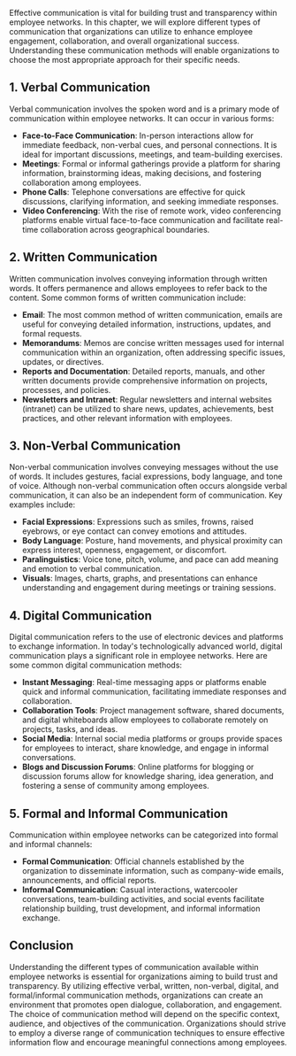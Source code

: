 
Effective communication is vital for building trust and transparency within employee networks. In this chapter, we will explore different types of communication that organizations can utilize to enhance employee engagement, collaboration, and overall organizational success. Understanding these communication methods will enable organizations to choose the most appropriate approach for their specific needs.

**1. Verbal Communication**
---------------------------

Verbal communication involves the spoken word and is a primary mode of communication within employee networks. It can occur in various forms:

* **Face-to-Face Communication**: In-person interactions allow for immediate feedback, non-verbal cues, and personal connections. It is ideal for important discussions, meetings, and team-building exercises.
* **Meetings**: Formal or informal gatherings provide a platform for sharing information, brainstorming ideas, making decisions, and fostering collaboration among employees.
* **Phone Calls**: Telephone conversations are effective for quick discussions, clarifying information, and seeking immediate responses.
* **Video Conferencing**: With the rise of remote work, video conferencing platforms enable virtual face-to-face communication and facilitate real-time collaboration across geographical boundaries.

**2. Written Communication**
----------------------------

Written communication involves conveying information through written words. It offers permanence and allows employees to refer back to the content. Some common forms of written communication include:

* **Email**: The most common method of written communication, emails are useful for conveying detailed information, instructions, updates, and formal requests.
* **Memorandums**: Memos are concise written messages used for internal communication within an organization, often addressing specific issues, updates, or directives.
* **Reports and Documentation**: Detailed reports, manuals, and other written documents provide comprehensive information on projects, processes, and policies.
* **Newsletters and Intranet**: Regular newsletters and internal websites (intranet) can be utilized to share news, updates, achievements, best practices, and other relevant information with employees.

**3. Non-Verbal Communication**
-------------------------------

Non-verbal communication involves conveying messages without the use of words. It includes gestures, facial expressions, body language, and tone of voice. Although non-verbal communication often occurs alongside verbal communication, it can also be an independent form of communication. Key examples include:

* **Facial Expressions**: Expressions such as smiles, frowns, raised eyebrows, or eye contact can convey emotions and attitudes.
* **Body Language**: Posture, hand movements, and physical proximity can express interest, openness, engagement, or discomfort.
* **Paralinguistics**: Voice tone, pitch, volume, and pace can add meaning and emotion to verbal communication.
* **Visuals**: Images, charts, graphs, and presentations can enhance understanding and engagement during meetings or training sessions.

**4. Digital Communication**
----------------------------

Digital communication refers to the use of electronic devices and platforms to exchange information. In today's technologically advanced world, digital communication plays a significant role in employee networks. Here are some common digital communication methods:

* **Instant Messaging**: Real-time messaging apps or platforms enable quick and informal communication, facilitating immediate responses and collaboration.
* **Collaboration Tools**: Project management software, shared documents, and digital whiteboards allow employees to collaborate remotely on projects, tasks, and ideas.
* **Social Media**: Internal social media platforms or groups provide spaces for employees to interact, share knowledge, and engage in informal conversations.
* **Blogs and Discussion Forums**: Online platforms for blogging or discussion forums allow for knowledge sharing, idea generation, and fostering a sense of community among employees.

**5. Formal and Informal Communication**
----------------------------------------

Communication within employee networks can be categorized into formal and informal channels:

* **Formal Communication**: Official channels established by the organization to disseminate information, such as company-wide emails, announcements, and official reports.
* **Informal Communication**: Casual interactions, watercooler conversations, team-building activities, and social events facilitate relationship building, trust development, and informal information exchange.

Conclusion
----------

Understanding the different types of communication available within employee networks is essential for organizations aiming to build trust and transparency. By utilizing effective verbal, written, non-verbal, digital, and formal/informal communication methods, organizations can create an environment that promotes open dialogue, collaboration, and engagement. The choice of communication method will depend on the specific context, audience, and objectives of the communication. Organizations should strive to employ a diverse range of communication techniques to ensure effective information flow and encourage meaningful connections among employees.
